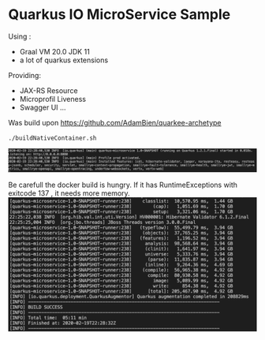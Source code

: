 # Quarkus IO MicroService Sample

Using : 
* Graal VM 20.0 JDK 11
* a lot of quarkus extensions


Providing: 
* JAX-RS Resource
* Microprofil Liveness
* Swagger UI 
...

Was build upon https://github.com/AdamBien/quarkee-archetype
```
./buildNativeContainer.sh
```

![Startup time](images/startup.PNG)

Be carefull the docker build is hungry. If it has RuntimeExceptions with exitcode 137 , it needs more memory.
![usage](images/usage.PNG)


